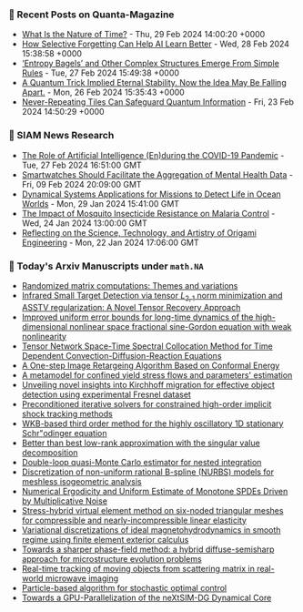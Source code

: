 ### 📝 Recent Posts on Quanta-Magazine
<!-- quanta starts -->
* <a href="https://www.quantamagazine.org/what-is-the-nature-of-time-20240229/">What Is the Nature of Time?</a> - Thu, 29 Feb 2024 14:00:20 +0000
* <a href="https://www.quantamagazine.org/how-selective-forgetting-can-help-ai-learn-better-20240228/">How Selective Forgetting Can Help AI Learn Better</a> - Wed, 28 Feb 2024 15:38:58 +0000
* <a href="https://www.quantamagazine.org/entropy-bagels-and-other-complex-structures-emerge-from-simple-rules-20240227/">‘Entropy Bagels’ and Other Complex Structures Emerge From Simple Rules</a> - Tue, 27 Feb 2024 15:49:38 +0000
* <a href="https://www.quantamagazine.org/a-quantum-trick-implied-eternal-stability-now-its-falling-apart-20240226/">A Quantum Trick Implied Eternal Stability. Now the Idea May Be Falling Apart.</a> - Mon, 26 Feb 2024 15:35:43 +0000
* <a href="https://www.quantamagazine.org/never-repeating-tiles-can-safeguard-quantum-information-20240223/">Never-Repeating Tiles Can Safeguard Quantum Information</a> - Fri, 23 Feb 2024 14:50:29 +0000
<!-- quanta ends -->

### 📝 SIAM News Research
<!-- siam-news starts -->
* <a href="https://sinews.siam.org/Details-Page/the-role-of-artificial-intelligence-enduring-the-covid-19-pandemic">The Role of Artificial Intelligence (En)during the COVID-19 Pandemic</a> - Tue, 27 Feb 2024 16:51:00 GMT
* <a href="https://sinews.siam.org/Details-Page/smartwatches-should-facilitate-the-aggregation-of-mental-health-data">Smartwatches Should Facilitate the Aggregation of Mental Health Data</a> - Fri, 09 Feb 2024 20:09:00 GMT
* <a href="https://sinews.siam.org/Details-Page/dynamical-systems-applications-for-missions-to-detect-life-in-ocean-worlds">Dynamical Systems Applications for Missions to Detect Life in Ocean Worlds</a> - Mon, 29 Jan 2024 15:41:00 GMT
* <a href="https://sinews.siam.org/Details-Page/the-impact-of-mosquito-insecticide-resistance-on-malaria-control">The Impact of Mosquito Insecticide Resistance on Malaria Control</a> - Wed, 24 Jan 2024 13:00:00 GMT
* <a href="https://sinews.siam.org/Details-Page/reflecting-on-the-science-technology-and-artistry-of-origami-engineering">Reflecting on the Science, Technology, and Artistry of Origami Engineering</a> - Mon, 22 Jan 2024 17:06:00 GMT
<!-- siam-news ends -->

### 📝 Today's Arxiv Manuscripts under ``math.NA``
<!-- arxiv-math-na starts -->
* <a href="https://arxiv.org/abs/2402.17873">Randomized matrix computations: Themes and variations</a>
* <a href="https://arxiv.org/abs/2402.18003">Infrared Small Target Detection via tensor $L_{2,1}$ norm minimization and ASSTV regularization: A Novel Tensor Recovery Approach</a>
* <a href="https://arxiv.org/abs/2402.18071">Improved uniform error bounds for long-time dynamics of the high-dimensional nonlinear space fractional sine-Gordon equation with weak nonlinearity</a>
* <a href="https://arxiv.org/abs/2402.18073">Tensor Network Space-Time Spectral Collocation Method for Time Dependent Convection-Diffusion-Reaction Equations</a>
* <a href="https://arxiv.org/abs/2402.18074">A One-step Image Retargeing Algorithm Based on Conformal Energy</a>
* <a href="https://arxiv.org/abs/2402.18148">A metamodel for confined yield stress flows and parameters' estimation</a>
* <a href="https://arxiv.org/abs/2402.18322">Unveiling novel insights into Kirchhoff migration for effective object detection using experimental Fresnel dataset</a>
* <a href="https://arxiv.org/abs/2402.18403">Preconditioned iterative solvers for constrained high-order implicit shock tracking methods</a>
* <a href="https://arxiv.org/abs/2402.18406">WKB-based third order method for the highly oscillatory 1D stationary Schr"odinger equation</a>
* <a href="https://arxiv.org/abs/2402.18427">Better than best low-rank approximation with the singular value decomposition</a>
* <a href="https://arxiv.org/abs/2302.14119">Double-loop quasi-Monte Carlo estimator for nested integration</a>
* <a href="https://arxiv.org/abs/2303.02638">Discretization of non-uniform rational B-spline (NURBS) models for meshless isogeometric analysis</a>
* <a href="https://arxiv.org/abs/2305.06070">Numerical Ergodicity and Uniform Estimate of Monotone SPDEs Driven by Multiplicative Noise</a>
* <a href="https://arxiv.org/abs/2401.06280">Stress-hybrid virtual element method on six-noded triangular meshes for compressible and nearly-incompressible linear elasticity</a>
* <a href="https://arxiv.org/abs/2402.02905">Variational discretizations of ideal magnetohydrodynamics in smooth regime using finite element exterior calculus</a>
* <a href="https://arxiv.org/abs/2402.10906">Towards a sharper phase-field method: a hybrid diffuse-semisharp approach for microstructure evolution problems</a>
* <a href="https://arxiv.org/abs/2402.17273">Real-time tracking of moving objects from scattering matrix in real-world microwave imaging</a>
* <a href="https://arxiv.org/abs/2311.06906">Particle-based algorithm for stochastic optimal control</a>
* <a href="https://arxiv.org/abs/2402.00466">Towards a GPU-Parallelization of the neXtSIM-DG Dynamical Core</a>
<!-- arxiv-math-na ends -->
